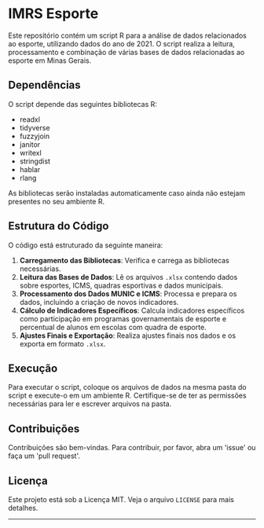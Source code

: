 # IMRS Esporte

Este repositório contém um script R para a análise de dados relacionados ao esporte, utilizando dados do ano de 2021. O script realiza a leitura, processamento e combinação de várias bases de dados relacionadas ao esporte em Minas Gerais.

## Dependências

O script depende das seguintes bibliotecas R:
- readxl
- tidyverse
- fuzzyjoin
- janitor
- writexl
- stringdist
- hablar
- rlang

As bibliotecas serão instaladas automaticamente caso ainda não estejam presentes no seu ambiente R.

## Estrutura do Código

O código está estruturado da seguinte maneira:
1. **Carregamento das Bibliotecas**: Verifica e carrega as bibliotecas necessárias.
2. **Leitura das Bases de Dados**: Lê os arquivos `.xlsx` contendo dados sobre esportes, ICMS, quadras esportivas e dados municipais.
3. **Processamento dos Dados MUNIC e ICMS**: Processa e prepara os dados, incluindo a criação de novos indicadores.
4. **Cálculo de Indicadores Específicos**: Calcula indicadores específicos como participação em programas governamentais de esporte e percentual de alunos em escolas com quadra de esporte.
5. **Ajustes Finais e Exportação**: Realiza ajustes finais nos dados e os exporta em formato `.xlsx`.

## Execução

Para executar o script, coloque os arquivos de dados na mesma pasta do script e execute-o em um ambiente R. Certifique-se de ter as permissões necessárias para ler e escrever arquivos na pasta.

## Contribuições

Contribuições são bem-vindas. Para contribuir, por favor, abra um 'issue' ou faça um 'pull request'.

## Licença

Este projeto está sob a Licença MIT. Veja o arquivo `LICENSE` para mais detalhes.

---
